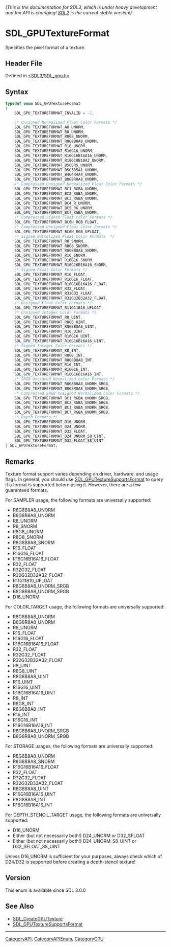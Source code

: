 ###### (This is the documentation for SDL3, which is under heavy development and the API is changing! [SDL2](https://wiki.libsdl.org/SDL2/) is the current stable version!)
# SDL_GPUTextureFormat

Specifies the pixel format of a texture.

## Header File

Defined in [<SDL3/SDL_gpu.h>](https://github.com/libsdl-org/SDL/blob/main/include/SDL3/SDL_gpu.h)

## Syntax

```c
typedef enum SDL_GPUTextureFormat
{
    SDL_GPU_TEXTUREFORMAT_INVALID = -1,

    /* Unsigned Normalized Float Color Formats */
    SDL_GPU_TEXTUREFORMAT_A8_UNORM,
    SDL_GPU_TEXTUREFORMAT_R8_UNORM,
    SDL_GPU_TEXTUREFORMAT_R8G8_UNORM,
    SDL_GPU_TEXTUREFORMAT_R8G8B8A8_UNORM,
    SDL_GPU_TEXTUREFORMAT_R16_UNORM,
    SDL_GPU_TEXTUREFORMAT_R16G16_UNORM,
    SDL_GPU_TEXTUREFORMAT_R16G16B16A16_UNORM,
    SDL_GPU_TEXTUREFORMAT_R10G10B10A2_UNORM,
    SDL_GPU_TEXTUREFORMAT_B5G6R5_UNORM,
    SDL_GPU_TEXTUREFORMAT_B5G5R5A1_UNORM,
    SDL_GPU_TEXTUREFORMAT_B4G4R4A4_UNORM,
    SDL_GPU_TEXTUREFORMAT_B8G8R8A8_UNORM,
    /* Compressed Unsigned Normalized Float Color Formats */
    SDL_GPU_TEXTUREFORMAT_BC1_RGBA_UNORM,
    SDL_GPU_TEXTUREFORMAT_BC2_RGBA_UNORM,
    SDL_GPU_TEXTUREFORMAT_BC3_RGBA_UNORM,
    SDL_GPU_TEXTUREFORMAT_BC4_R_UNORM,
    SDL_GPU_TEXTUREFORMAT_BC5_RG_UNORM,
    SDL_GPU_TEXTUREFORMAT_BC7_RGBA_UNORM,
    /* Compressed Signed Float Color Formats */
    SDL_GPU_TEXTUREFORMAT_BC6H_RGB_FLOAT,
    /* Compressed Unsigned Float Color Formats */
    SDL_GPU_TEXTUREFORMAT_BC6H_RGB_UFLOAT,
    /* Signed Normalized Float Color Formats  */
    SDL_GPU_TEXTUREFORMAT_R8_SNORM,
    SDL_GPU_TEXTUREFORMAT_R8G8_SNORM,
    SDL_GPU_TEXTUREFORMAT_R8G8B8A8_SNORM,
    SDL_GPU_TEXTUREFORMAT_R16_SNORM,
    SDL_GPU_TEXTUREFORMAT_R16G16_SNORM,
    SDL_GPU_TEXTUREFORMAT_R16G16B16A16_SNORM,
    /* Signed Float Color Formats */
    SDL_GPU_TEXTUREFORMAT_R16_FLOAT,
    SDL_GPU_TEXTUREFORMAT_R16G16_FLOAT,
    SDL_GPU_TEXTUREFORMAT_R16G16B16A16_FLOAT,
    SDL_GPU_TEXTUREFORMAT_R32_FLOAT,
    SDL_GPU_TEXTUREFORMAT_R32G32_FLOAT,
    SDL_GPU_TEXTUREFORMAT_R32G32B32A32_FLOAT,
    /* Unsigned Float Color Formats */
    SDL_GPU_TEXTUREFORMAT_R11G11B10_UFLOAT,
    /* Unsigned Integer Color Formats */
    SDL_GPU_TEXTUREFORMAT_R8_UINT,
    SDL_GPU_TEXTUREFORMAT_R8G8_UINT,
    SDL_GPU_TEXTUREFORMAT_R8G8B8A8_UINT,
    SDL_GPU_TEXTUREFORMAT_R16_UINT,
    SDL_GPU_TEXTUREFORMAT_R16G16_UINT,
    SDL_GPU_TEXTUREFORMAT_R16G16B16A16_UINT,
    /* Signed Integer Color Formats */
    SDL_GPU_TEXTUREFORMAT_R8_INT,
    SDL_GPU_TEXTUREFORMAT_R8G8_INT,
    SDL_GPU_TEXTUREFORMAT_R8G8B8A8_INT,
    SDL_GPU_TEXTUREFORMAT_R16_INT,
    SDL_GPU_TEXTUREFORMAT_R16G16_INT,
    SDL_GPU_TEXTUREFORMAT_R16G16B16A16_INT,
    /* SRGB Unsigned Normalized Color Formats */
    SDL_GPU_TEXTUREFORMAT_R8G8B8A8_UNORM_SRGB,
    SDL_GPU_TEXTUREFORMAT_B8G8R8A8_UNORM_SRGB,
    /* Compressed SRGB Unsigned Normalized Color Formats */
    SDL_GPU_TEXTUREFORMAT_BC1_RGBA_UNORM_SRGB,
    SDL_GPU_TEXTUREFORMAT_BC2_RGBA_UNORM_SRGB,
    SDL_GPU_TEXTUREFORMAT_BC3_RGBA_UNORM_SRGB,
    SDL_GPU_TEXTUREFORMAT_BC7_RGBA_UNORM_SRGB,
    /* Depth Formats */
    SDL_GPU_TEXTUREFORMAT_D16_UNORM,
    SDL_GPU_TEXTUREFORMAT_D24_UNORM,
    SDL_GPU_TEXTUREFORMAT_D32_FLOAT,
    SDL_GPU_TEXTUREFORMAT_D24_UNORM_S8_UINT,
    SDL_GPU_TEXTUREFORMAT_D32_FLOAT_S8_UINT
} SDL_GPUTextureFormat;
```

## Remarks

Texture format support varies depending on driver, hardware, and usage
flags. In general, you should use
[SDL_GPUTextureSupportsFormat](SDL_GPUTextureSupportsFormat) to query if a
format is supported before using it. However, there are a few guaranteed
formats.

For SAMPLER usage, the following formats are universally supported:

- R8G8B8A8_UNORM
- B8G8R8A8_UNORM
- R8_UNORM
- R8_SNORM
- R8G8_UNORM
- R8G8_SNORM
- R8G8B8A8_SNORM
- R16_FLOAT
- R16G16_FLOAT
- R16G16B16A16_FLOAT
- R32_FLOAT
- R32G32_FLOAT
- R32G32B32A32_FLOAT
- R11G11B10_UFLOAT
- R8G8B8A8_UNORM_SRGB
- B8G8R8A8_UNORM_SRGB
- D16_UNORM

For COLOR_TARGET usage, the following formats are universally supported:

- R8G8B8A8_UNORM
- B8G8R8A8_UNORM
- R8_UNORM
- R16_FLOAT
- R16G16_FLOAT
- R16G16B16A16_FLOAT
- R32_FLOAT
- R32G32_FLOAT
- R32G32B32A32_FLOAT
- R8_UINT
- R8G8_UINT
- R8G8B8A8_UINT
- R16_UINT
- R16G16_UINT
- R16G16B16A16_UINT
- R8_INT
- R8G8_INT
- R8G8B8A8_INT
- R16_INT
- R16G16_INT
- R16G16B16A16_INT
- R8G8B8A8_UNORM_SRGB
- B8G8R8A8_UNORM_SRGB

For STORAGE usages, the following formats are universally supported:

- R8G8B8A8_UNORM
- R8G8B8A8_SNORM
- R16G16B16A16_FLOAT
- R32_FLOAT
- R32G32_FLOAT
- R32G32B32A32_FLOAT
- R8G8B8A8_UINT
- R16G16B16A16_UINT
- R8G8B8A8_INT
- R16G16B16A16_INT

For DEPTH_STENCIL_TARGET usage, the following formats are universally
supported:

- D16_UNORM
- Either (but not necessarily both!) D24_UNORM or D32_SFLOAT
- Either (but not necessarily both!) D24_UNORM_S8_UINT or
  D32_SFLOAT_S8_UINT

Unless D16_UNORM is sufficient for your purposes, always check which of
D24/D32 is supported before creating a depth-stencil texture!

## Version

This enum is available since SDL 3.0.0

## See Also

- [SDL_CreateGPUTexture](SDL_CreateGPUTexture)
- [SDL_GPUTextureSupportsFormat](SDL_GPUTextureSupportsFormat)

----
[CategoryAPI](CategoryAPI), [CategoryAPIEnum](CategoryAPIEnum), [CategoryGPU](CategoryGPU)

